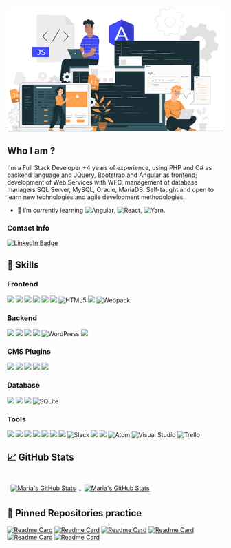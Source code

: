 
[![Maria's GitHub Banner](./assets/mycustombanner.png)](https://github.com/mmembrenoh23)

## Who I am ?

I'm a Full Stack Developer +4 years of experience, using PHP and C# as backend language and JQuery, Bootstrap and Angular as frontend; development of Web Services with WFC, management of database managers SQL Server, MySQL, Oracle, MariaDB. Self-taught and open to learn new technologies and agile development methodologies.

- 🌱 I’m currently learning ![Angular](https://img.shields.io/badge/Angular-50%25-International?style=flat&logo=angular&logoColor=white), ![React](https://img.shields.io/badge/React-20%25-International?style=flat&logo=react&logoColor=white), ![Yarn](https://img.shields.io/badge/Yarn-70%25-International?style=flat&logo=yarn&logoColor=white).

### Contact Info
[![LinkedIn Badge](https://img.shields.io/badge/LinkedIn-Profile-informational?style=flat&logo=linkedin&logoColor=white&color=0D76A8)](https://www.linkedin.com/in/ma-jose-herrera/)
## 💼 Skills

### Frontend 

![](https://img.shields.io/badge/Style-CSS-informational?style=flat&logo=css3&logoColor=white&color=4AB197)
![](https://img.shields.io/badge/Script-JavaScript-informational?style=flat&logo=JavaScript&logoColor=white&color=4AB197)
![](https://img.shields.io/badge/Script-JQuery-informational?style=flat&logo=JQuery&logoColor=white&color=4AB197)
![](https://img.shields.io/badge/Style-Bootstrap-informational?style=flat&logo=Bootstrap&logoColor=white&color=4AB197)
![](https://img.shields.io/badge/Style-Sass-informational?style=flat&logo=Sass&logoColor=white&color=4AB197)
![](https://img.shields.io/badge/Script-Gulp-informational?style=flat&logo=Gulp&logoColor=white&color=4AB197)
![HTML5](https://img.shields.io/badge/html5-%23E34F26.svg?style=flat&logo=html5&logoColor=white)
![](https://img.shields.io/badge/html5blank-%23E34F26.svg?style=flat&logo=html5&logoColor=white)
![Webpack](https://img.shields.io/badge/webpack-%238DD6F9.svg?style=flat&logo=webpack&logoColor=black)


### Backend

![](https://img.shields.io/badge/Code-PHP-informational?style=flat&logo=PHP&logoColor=white&color=4AB197)
![](https://img.shields.io/badge/Code-CSharp-informational?style=flat&logo=c-sharp&logoColor=white&color=4AB197)
![](https://img.shields.io/badge/Code-.NET-informational?style=flat&logo=.net&logoColor=white&color=4AB197)
![](https://img.shields.io/packagist/php-v/laravel/framework?label=Laravel%20-%20Framework&logo=laravel)
![WordPress](https://img.shields.io/badge/CODE-WordPress-%23117AC9.svg?style=flat&logo=WordPress&logoColor=white)
![](https://img.shields.io/badge/Code-CodeIgniter-International?style=flat&logo=codeigniter&logoColor=white)

### CMS Plugins
![](https://img.shields.io/wordpress/plugin/wp-version/fusion?label=Fusion%20Builder&logo=wordpress)
![](https://img.shields.io/wordpress/plugin/wp-version/advanced-custom-fields?logo=wordpress)
![](https://img.shields.io/wordpress/plugin/required-php/advanced-custom-fields?label=ACF&logo=wordpress)
![](https://img.shields.io/badge/Plugin-ToolsetBlocks-informational?style=flat&logo=wordpress&logoColor=white)
![](https://img.shields.io/badge/Plugin-ToolsetMaps-informational?style=flat&logo=wordpress&logoColor=white)

### Database

![](https://img.shields.io/badge/Code-MySQL-informational?style=flat&logo=MySQL&logoColor=white&color=4AB197)
![](https://img.shields.io/badge/Database-MariaDB-informational?style=flat&logo=MariaDB&logoColor=white&color=4AB197)
![](https://img.shields.io/badge/SQL-SERVER-brightgreen?logo=microsoft-sql-server&style=flat)
![SQLite](https://img.shields.io/badge/Database-sqlite-%2307405e.svg?style=flat&logo=sqlite&logoColor=white)

### Tools

![](https://img.shields.io/badge/Tools-GitHub-informational?style=flat&logo=GitHub&logoColor=white&color=4AB197)
![](https://img.shields.io/badge/Tools-Bitbucket-informational?style=flat&logo=Bitbucket&logoColor=white&color=4AB197)
![](https://img.shields.io/badge/Tools-Jira-informational?style=flat&logo=Jira-Software&logoColor=white&color=4AB197)
![](https://img.shields.io/badge/Tools-Postman-informational?style=flat&logo=Postman&logoColor=white&color=4AB197)
![](https://img.shields.io/badge/Tools-Photoshop-informational?style=flat&logo=Adobe-Photoshop&logoColor=white&color=4AB197)
![](https://img.shields.io/badge/code_style-prettier-ff69b4.svg?style=flat)
![](https://img.shields.io/badge/IDE-VSCode-informational?style=flat&logo=visual-studio-code&logoColor=white&color=4AB197)
![Slack](https://img.shields.io/badge/Tools-SLACK-informational?style=flat&logo=Slack&logoColor=white&color=4AB197)
![](https://img.shields.io/badge/Server-Laragon-informational?style=flat&logo=laragon&logoColor=white&color=4AB197)
![](https://img.shields.io/badge/Server-Xampp-informational?style=flat&logo=xampp&logoColor=white&color=4AB197)
![Atom](https://img.shields.io/badge/IDE-Atom-%2366595C.svg?style=flat&logo=atom&logoColor=white)
![Visual Studio](https://img.shields.io/badge/IDE-Visual%20Studio-5C2D91.svg?style=flat&logo=visual-studio&logoColor=white)
![Trello](https://img.shields.io/badge/Tools-Trello-International?style=flat&logo=trello&logoColor=white)

## &#x1f4c8; GitHub Stats

<br>

<a href="https://github.com/mmembrenoh23">
  <img align="center" style="margin:0.5rem" src="https://github-readme-stats.vercel.app/api/top-langs/?username=mmembrenoh23&langs_count=8&layout=compact&theme=onedark&show_icons=true" alt="Maria's GitHub Stats" />

<a href="https://github.com/mmembrenoh23">
  <img align="center" style="margin:0.5rem" src="https://github-readme-stats.vercel.app/api?username=mmembrenoh23&theme=onedark&show_icons=true" alt="Maria's GitHub Stats" />
</a>

## 📌 Pinned Repositories practice
[![Readme Card](https://github-readme-stats.vercel.app/api/pin?username=mmembrenoh23&repo=CRA-Practice&theme=onedark&show_icons=true)](https://github.com/mmembrenoh23/CRA-Practice)
[![Readme Card](https://github-readme-stats.vercel.app/api/pin?username=mmembrenoh23&repo=PWA-Practice&theme=onedark&show_icons=true)](https://github.com/mmembrenoh23/PWA-Practice)
[![Readme Card](https://github-readme-stats.vercel.app/api/pin?username=mmembrenoh23&repo=gulppractice&theme=onedark&show_icons=true)](https://github.com/mmembrenoh23/gulppractice)
[![Readme Card](https://github-readme-stats.vercel.app/api/pin?username=mmembrenoh23&repo=spotiapp&theme=onedark&show_icons=true)](https://github.com/mmembrenoh23/spotiapp)
[![Readme Card](https://github-readme-stats.vercel.app/api/pin?username=mmembrenoh23&repo=SassPractice&theme=onedark&show_icons=true)](https://github.com/mmembrenoh23/SassPractice)
[![Readme Card](https://github-readme-stats.vercel.app/api/pin?username=mmembrenoh23&repo=backend-covid&theme=onedark&show_icons=true)](https://github.com/mmembrenoh23/backend-covid)
